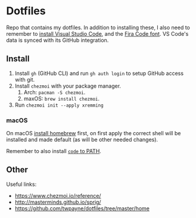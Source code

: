 # Dotfiles

Repo that contains my dotfiles. In addition to installing these, I also need to remember to [install Visual Studio Code](https://code.visualstudio.com/download), and the [Fira Code font](https://github.com/tonsky/FiraCode/wiki/Installing). VS Code's data is synced with its GitHub integration.

## Install

1. Install `gh` (GitHub CLI) and run `gh auth login` to setup GitHub access with git.
2. Install `chezmoi` with your package manager.
   1. Arch: `pacman -S chezmoi`.
   2. maxOS: `brew install chezmoi`.
3. Run `chezmoi init --apply xremming`

### macOS

On macOS [install homebrew](https://brew.sh/) first, on first apply the correct shell will be installed and made default (as will be other needed changes).

Remember to also install [`code` to PATH](https://code.visualstudio.com/docs/setup/mac).

## Other

Useful links:

- https://www.chezmoi.io/reference/
- http://masterminds.github.io/sprig/
- https://github.com/twpayne/dotfiles/tree/master/home
